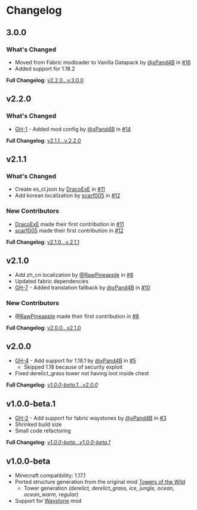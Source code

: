 # Changelog

## 3.0.0
### What's Changed
* Moved from Fabric modloader to Vanilla Datapack by [@xPand4B](https://github.com/xPand4B) in [#16](https://github.com/WaldiNet/Towers_Of_The_Wild_Reworked/pull/16)
* Added support for 1.18.2

**Full Changelog**: [v2.2.0...v.3.0.0](https://github.com/WaldiNet/Towers_Of_The_Wild_Reworked/compare/v2.2.0...v3.0.0)

## v2.2.0
### What's Changed
* [GH-1](https://github.com/xPand4B/Towers_Of_The_Wild_Reworked/issues/1) - Added mod config by [@xPand4B](https://github.com/xPand4B) in [#14](https://github.com/xPand4B/Towers_Of_The_Wild_Reworked/pull/14)

**Full Changelog**: [v2.1.1...v.2.2.0](https://github.com/WaldiNet/Towers_Of_The_Wild_Reworked/compare/v2.1.1...v2.2.0)

## v2.1.1
### What's Changed
* Create es_cl.json by [DracoExE](https://github.com/DracoExE) in [#11](https://github.com/WaldiNet/Towers_Of_The_Wild_Reworked/pull/11)
* Add korean localization by [scarf005](https://github.com/scarf005) in [#12](https://github.com/WaldiNet/Towers_Of_The_Wild_Reworked/pull/12)

### New Contributors
* [DracoExE](https://github.com/DracoExE) made their first contribution in [#11](https://github.com/WaldiNet/Towers_Of_The_Wild_Reworked/pull/11)
* [scarf005](https://github.com/scarf005) made their first contribution in [#12](https://github.com/WaldiNet/Towers_Of_The_Wild_Reworked/pull/12)

**Full Changelog**: [v2.1.0...v.2.1.1](https://github.com/WaldiNet/Towers_Of_The_Wild_Reworked/compare/v2.1.0...v2.1.1)

## v2.1.0
* Add zh_cn localization by [@RawPineapple](https://github.com/RawPineapple) in [#8](https://github.com/xPand4B/Towers_Of_The_Wild_Reworked/pull/8)
* Updated fabric dependencies
* [GH-7](https://github.com/xPand4B/Towers_Of_The_Wild_Reworked/issues/7) - Added translation fallback by [@xPand4B](https://github.com/xPand4B) in [#10](https://github.com/xPand4B/Towers_Of_The_Wild_Reworked/pull/10)

### New Contributors
* [@RawPineapple](https://github.com/RawPineapple) made their first contribution in [#8](https://github.com/xPand4B/Towers_Of_The_Wild_Reworked/pull/8)

**Full Changelog**: [v2.0.0...v2.1.0](https://github.com/xPand4B/Towers_Of_The_Wild_Reworked/compare/v2.0.0...v2.1.0)

## v2.0.0
* [GH-4](https://github.com/xPand4B/Towers_Of_The_Wild_Reworked/issues/4) - Add support for 1.18.1 by [@xPand4B](https://github.com/xPand4B) in [#5](https://github.com/xPand4B/Towers_Of_The_Wild_Reworked/pull/5)
  * Skipped 1.18 because of security exploit
* Fixed derelict_grass tower not having loot inside chest

**Full Changelog**: *[v1.0.0-beta.1...v2.0.0](https://github.com/xPand4B/Towers_Of_The_Wild_Reworked/compare/v1.0.0-beta.1...v2.0.0)*

## v1.0.0-beta.1
* [GH-2](https://github.com/xPand4B/Towers_Of_The_Wild_Reworked/issues/2) - Add support for fabric waystones by [@xPand4B](https://github.com/xPand4B) in [#3](https://github.com/xPand4B/Towers_Of_The_Wild_Reworked/pull/3)
* Shrinked build size
* Small code refactoring

**Full Changelog**: *[v1.0.0-beta...v1.0.0-beta.1](https://github.com/xPand4B/Towers_Of_The_Wild_Reworked/compare/v1.0.0-beta...v1.0.0-beta.1)*

## v1.0.0-beta
* Minecraft compatibility: 1.17.1
* Ported structure generation from the original mod [Towers of the Wild](https://github.com/Idrae/Towers_Of_The_Wild-1.16.3)
  * Tower generation *(derelict, derelict_grass, ice, jungle, ocean, ocean_warm, regular)*
* Support for [Waystone](https://www.curseforge.com/minecraft/mc-mods/waystones-fabric) mod
